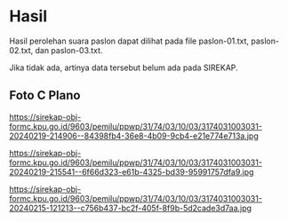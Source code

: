 # Hasil

Hasil perolehan suara paslon dapat dilihat pada file paslon-01.txt, paslon-02.txt, dan paslon-03.txt.

Jika tidak ada, artinya data tersebut belum ada pada SIREKAP.

## Foto C Plano

https://sirekap-obj-formc.kpu.go.id/9603/pemilu/ppwp/31/74/03/10/03/3174031003031-20240219-214906--84398fb4-36e8-4b09-9cb4-e21e774e713a.jpg

https://sirekap-obj-formc.kpu.go.id/9603/pemilu/ppwp/31/74/03/10/03/3174031003031-20240219-215541--6f66d323-e61b-4325-bd39-95991757dfa9.jpg

https://sirekap-obj-formc.kpu.go.id/9603/pemilu/ppwp/31/74/03/10/03/3174031003031-20240215-121213--c756b437-bc2f-405f-8f9b-5d2cade3d7aa.jpg
